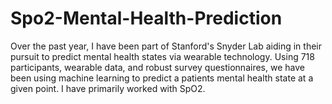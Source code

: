 # Spo2-Mental-Health-Prediction
Over the past year, I have been part of Stanford's Snyder Lab aiding in their pursuit to predict mental health states via wearable technology. Using 718 participants, wearable data, and robust survey questionnaires, we have been using machine learning to predict a patients mental health state at a given point. I have primarily worked with SpO2.
